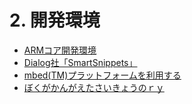 # 2. 開発環境
   * [ARMコア開発環境](2.1_ArmCoreEnv.md)
   * [Dialog社「SmartSnippets」](2.2_DialogSmartSnippets.md)
   * [mbed(TM)プラットフォームを利用する](2.3_use_mbed.md)
   * [ぼくがかんがえたさいきょうのｒｙ](2.4_MyBestIdea.md)
